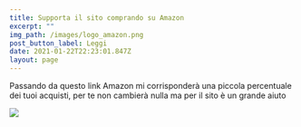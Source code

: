 ```yaml
---
title: Supporta il sito comprando su Amazon
excerpt: ""
img_path: /images/logo_amazon.png
post_button_label: Leggi
date: 2021-01-22T22:23:01.847Z
layout: page
---
```

Passando da questo link Amazon mi corrisponderà una piccola percentuale dei tuoi acquisti, per te non cambierà nulla ma per il sito è un grande aiuto

![](/images/logo_amazon.png)